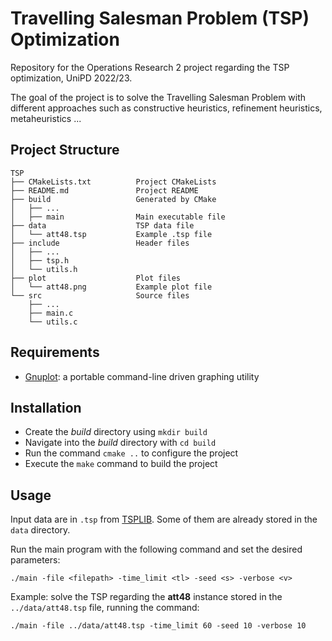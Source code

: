 # Travelling Salesman Problem (TSP) Optimization

Repository for the Operations Research 2 project regarding the TSP optimization, UniPD 2022/23.

The goal of the project is to solve the Travelling Salesman Problem with different approaches such as constructive heuristics, refinement heuristics, metaheuristics ...

## Project Structure

    TSP
    ├── CMakeLists.txt          Project CMakeLists
    ├── README.md               Project README
    ├── build                   Generated by CMake
    │   ├── ...
    │   ├── main                Main executable file
    ├── data                    TSP data file
    │   └── att48.tsp           Example .tsp file
    ├── include                 Header files
    │   ├── ...
    │   ├── tsp.h
    │   └── utils.h
    ├── plot                    Plot files
    │   └── att48.png           Example plot file
    └── src                     Source files
        ├── ...
        ├── main.c
        └── utils.c

## Requirements

* [Gnuplot](http://www.gnuplot.info/):  a portable command-line driven graphing utility

## Installation

* Create the *build* directory using `mkdir build`
* Navigate into the *build* directory with `cd build`
* Run the command `cmake ..` to configure the project
* Execute the `make` command to build the project

## Usage

Input data are in `.tsp` from [TSPLIB](http://comopt.ifi.uni-heidelberg.de/software/TSPLIB95/). Some of them are already stored in the `data` directory.

Run the main program with the following command and set the desired parameters:

```
./main -file <filepath> -time_limit <tl> -seed <s> -verbose <v>
```

Example: solve the TSP regarding the **att48** instance stored in the `../data/att48.tsp` file, running the command:

```
./main -file ../data/att48.tsp -time_limit 60 -seed 10 -verbose 10
```
